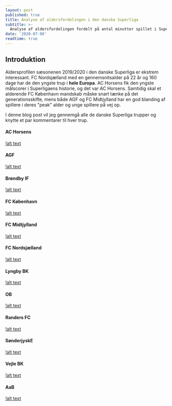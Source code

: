 ```yaml
---
layout: post
published: true
title: Analyse af aldersfordelingen i den danske Superliga
subtitle: >-
  Analyse af aldersfordelingen fordelt på antal minutter spillet i Superligaen. Afhænger FCK for meget af alderende profiler og udgør 75% Nordsjællands samlede spilminutter virkelig af spillere under 21 år?
date: '2020-07-08'
readtime: true
---
```

## Introduktion

Aldersprofilen sæsonenen 2019/2020 i den danske Superliga er ekstrem interessant. FC Nordsjælland med en gennemsnitsalder på 22 år og 160 dage har de den yngste trup i **hele Europa**. AC Horsens fik den yngste målscorer i Superligaens historie, og det var AC Horsens. Samtidig skal et alderende FC København mandskab måske snart tænke på det generationsskifte, mens både AGF og FC Midtjylland har en god blanding af spillere i deres "peak" alder og unge spillere på vej op.
  
I denne blog post vil jeg gennemgå alle de danske Superliga trupper og knytte et par kommentarer til hver trup.

#### AC Horsens

[!alt text](/img/ac_horsens_squad_age_profile.png)

#### AGF

[!alt text](/img/agf_squad_age_profile.png)

#### Brøndby IF

[!alt text](/img/brondby_squad_age_profile.png)

#### FC København

[!alt text](/img/københavn_squad_age_profile.png)

#### FC Midtjylland

[!alt text](/img/midtjylland_squad_age_profile.png)

#### FC Nordsjælland

[!alt text](/img/nordsjælland_squad_age_profile.png)

#### Lyngby BK

[!alt text](/img/lyngby_squad_age_profile.png)

#### OB

[!alt text](/img/ob_squad_age_profile.png)

#### Randers FC

[!alt text](/img/randers_squad_age_profile.png)

#### SønderjyskE

[!alt text](/img/sonderjyskE_squad_age_profile.png)

#### Vejle BK

[!alt text](/img/vejle_squad_age_profile.png)

#### AaB

[!alt text](/img/aab_squad_age_profile.png)
